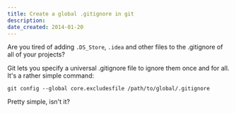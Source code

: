 ```yaml
---
title: Create a global .gitignore in git
description: 
date_created: 2014-01-20
---
```


Are you tired of adding `.DS_Store`, `.idea` and other files to the .gitignore of all of your projects?

Git lets you specify a universal .gitignore file to ignore them once and for all. It's a rather simple command:

```
git config --global core.excludesfile /path/to/global/.gitignore
```

Pretty simple, isn't it?

